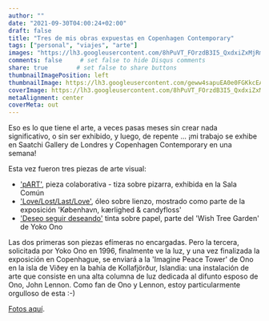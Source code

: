 ```yaml
---
author: ""
date: "2021-09-30T04:00:24+02:00"
draft: false
title: "Tres de mis obras expuestas en Copenhagen Contemporary"
tags: ["personal", "viajes", "arte"]
images: "https://lh3.googleusercontent.com/8hPuVT_FOrzdB3I5_QxdxiZxMjRmcDpuZLhSW9lpaPVJ43N7qhJ3fc8AYdwtECH1VnOuHFAAzW6WDw0TdJM3wMLIWJ9Q9G9rizf_bucOtGuvUnCu4Wyp0SVIgZdw4Jq8jO6c0-hi1bI=w1920-h1080"
comments: false     # set false to hide Disqus comments
share: true        # set false to share buttons
thumbnailImagePosition: left
thumbnailImage: https://lh3.googleusercontent.com/geww4sapuEA0e0FGKkcEAw2nQplNq1WIf2jGQHkaAO0DgZKzmLdxardwXmItVAsObloEw8MYD7fTeSRZuhNTnGjpezzwBVnSx4_WM98I5FLYFVAsrLbsIrrKxtLO3s2TDR4cVkmZpSs=w1920-h1080
coverImage: https://lh3.googleusercontent.com/8hPuVT_FOrzdB3I5_QxdxiZxMjRmcDpuZLhSW9lpaPVJ43N7qhJ3fc8AYdwtECH1VnOuHFAAzW6WDw0TdJM3wMLIWJ9Q9G9rizf_bucOtGuvUnCu4Wyp0SVIgZdw4Jq8jO6c0-hi1bI=w1920-h1080
metaAlignment: center
coverMeta: out
---
```


Eso es lo que tiene el arte, a veces pasas meses sin crear nada significativo, o sin ser exhibido, y luego, de repente ... ¡mi trabajo se exhibe en Saatchi Gallery de Londres y Copenhagen Contemporary en una semana!

<!--more-->

Esta vez fueron tres piezas de arte visual:

* ['pART'](https://photos.app.goo.gl/DgMK96oK7Avjzr7x6), pieza colaborativa - tiza sobre pizarra, exhibida en la Sala Común
* ['Love/Lost/Last/Love'](https://photos.app.goo.gl/LfkLUgUP6SBQ12Dr6), óleo sobre lienzo, mostrado como parte de la exposición 'København, kærlighed & candyfloss'
* ['Deseo seguir deseando'](https://photos.app.goo.gl/3JMT2qB5M8i57Kst8) tinta sobre papel, parte del 'Wish Tree Garden' de Yoko Ono

Las dos primeras son piezas efímeras no encargadas. Pero la tercera, solicitada por Yoko Ono en 1996, finalmente ve la luz, y una vez finalizada la exposición en Copenhague, se enviará a la 'Imagine Peace Tower' de Ono en la isla de Viðey en la bahía de Kollafjörður, Islandia: una instalación de arte que consiste en una alta columna de luz dedicada al difunto esposo de Ono, John Lennon. Como fan de Ono y Lennon, estoy particularmente orgulloso de esta :-)

[Fotos aquí](https://photos.app.goo.gl/ftAmJhoTRDLq5ejEA).
